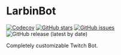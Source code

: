 # LarbinBot

[![Codecov](https://img.shields.io/codecov/c/github/ealenn/LarbinBot?style=for-the-badge&logo=codecov)](https://codecov.io/gh/Ealenn/LarbinBot)
[![GitHub stars](https://img.shields.io/github/stars/Ealenn/LarbinBot?style=for-the-badge&logo=github)](https://github.com/Ealenn/LarbinBot/stargazers)
[![GitHub issues](https://img.shields.io/github/issues/Ealenn/LarbinBot?style=for-the-badge&logo=github)](https://github.com/Ealenn/LarbinBot/issues)
![GitHub release (latest by date)](https://img.shields.io/github/v/release/ealenn/LarbinBot?style=for-the-badge)

Completely customizable Twitch Bot. 

